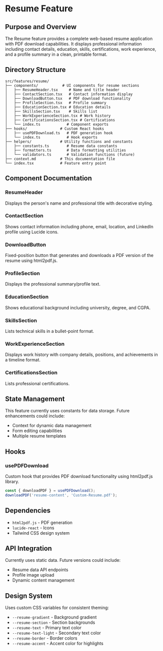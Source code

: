 # Resume Feature

## Purpose and Overview
The Resume feature provides a complete web-based resume application with PDF download capabilities. It displays professional information including contact details, education, skills, certifications, work experience, and a profile summary in a clean, printable format.

## Directory Structure
```
src/features/resume/
├── components/           # UI components for resume sections
│   ├── ResumeHeader.tsx     # Name and title header
│   ├── ContactSection.tsx   # Contact information display
│   ├── DownloadButton.tsx   # PDF download functionality
│   ├── ProfileSection.tsx   # Profile summary
│   ├── EducationSection.tsx # Education details
│   ├── SkillsSection.tsx    # Skills list
│   ├── WorkExperienceSection.tsx # Work history
│   ├── CertificationsSection.tsx # Certifications
│   └── index.ts            # Component exports
├── hooks/               # Custom React hooks
│   ├── usePDFDownload.ts   # PDF generation hook
│   └── index.ts            # Hook exports
├── helpers/             # Utility functions and constants
│   ├── constants.ts        # Resume data constants
│   ├── formatters.ts       # Data formatting utilities
│   └── validators.ts       # Validation functions (future)
├── context.md           # This documentation file
└── index.tsx            # Feature entry point
```

## Component Documentation

### ResumeHeader
Displays the person's name and professional title with decorative styling.

### ContactSection
Shows contact information including phone, email, location, and LinkedIn profile using Lucide icons.

### DownloadButton
Fixed-position button that generates and downloads a PDF version of the resume using html2pdf.js.

### ProfileSection
Displays the professional summary/profile text.

### EducationSection
Shows educational background including university, degree, and CGPA.

### SkillsSection
Lists technical skills in a bullet-point format.

### WorkExperienceSection
Displays work history with company details, positions, and achievements in a timeline format.

### CertificationsSection
Lists professional certifications.

## State Management
This feature currently uses constants for data storage. Future enhancements could include:
- Context for dynamic data management
- Form editing capabilities
- Multiple resume templates

## Hooks

### usePDFDownload
Custom hook that provides PDF download functionality using html2pdf.js library.

```typescript
const { downloadPDF } = usePDFDownload();
downloadPDF('resume-content', 'Custom-Resume.pdf');
```

## Dependencies
- `html2pdf.js` - PDF generation
- `lucide-react` - Icons
- Tailwind CSS design system

## API Integration
Currently uses static data. Future versions could include:
- Resume data API endpoints
- Profile image upload
- Dynamic content management

## Design System
Uses custom CSS variables for consistent theming:
- `--resume-gradient` - Background gradient
- `--resume-section` - Section backgrounds
- `--resume-text` - Primary text color
- `--resume-text-light` - Secondary text color
- `--resume-border` - Border colors
- `--resume-accent` - Accent color for highlights